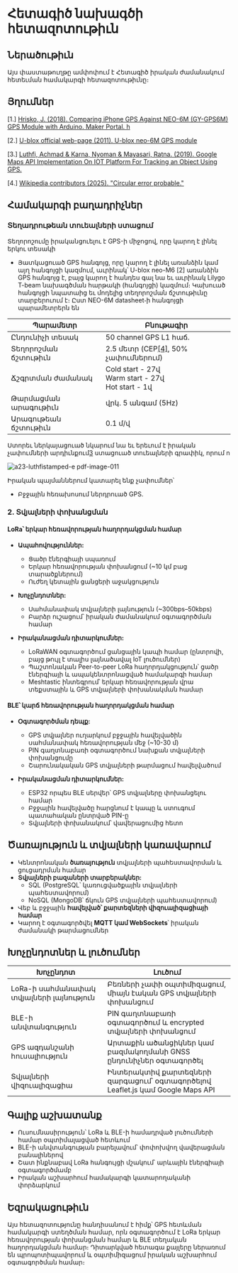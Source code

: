 # Հետագիծ նախագծի հետազոտութիւն

## Ներածութիւն
Այս փաստաթուղթը ամփոփում է Հետագիծ իրական ժամանակում հետեւման համակարգի հետազոտութիւնը։

[//]: # (Աւելացնել GPS֊ի տեխնոլոգիայի նկարագրութիւն)

[//]: # (Աւելացնել բջջային հեռախոսում կոորդինատների ստացման մասին տեղեկութիւն)

## Յղումներ
\[1.\] [Hrisko, J. (2018). Comparing iPhone GPS Against NEO-6M (GY-GPS6M) GPS Module with Arduino. Maker Portal. h](https://makersportal.com/blog/2018/5/9/comparing-iphone-gps-against-neo-6m-gy-gps6m-gps-module-with-arduino)

\[2.\] [U-blox official web-page (2011). U-blox neo-6M GPS module](https://www.u-blox.com/en/product/neo-6-series)

\[3.\] [Luthfi, Achmad & Karna, Nyoman & Mayasari, Ratna. (2019). Google Maps API Implementation On IOT Platform For Tracking an Object Using GPS. ](https://www.researchgate.net/figure/GPS-accuracy-measurement_fig7_338799149)

\[4.\] [Wikipedia contributors (2025). "Circular error probable."](https://en.wikipedia.org/wiki/Circular_error_probable)
  
## Համակարգի բաղադրիչներ

### Տեղադրութեան տուեալների ստացում
[//]: # (աւելացնել տուիչների մասին)

<a id="smart-gps-comparison"></a>
Տեղորոշումը իրականցուելու է GPS-ի միջոցով, որը կարող է լինել երկու տեսակի
- Յատկացուած GPS հանգոյց, որը կարող է լինել առանձին կամ այղ հանգոյցի կազմում, աւրինակ՝ U-blox neo-M6 [2] առանձին GPS հանգոյց է, բայց կարող է հանդես գալ նա եւ աւրինակ Lilygo T-beam նախագծման հարթակի (հանգոյցի) կազմում։ Կախուած հանգոյցի նպատաից եւ մոդելից տեղորոշման ճշտութիւնը տարբերուում է։
Ըստ NEO-6M datasheet֊ի հանգոյցի պարամետրերն են

| Պարամետր | Բնութագիր |
|-----------|----------|
| Ընդունիչի տեսակ | 50 channel GPS L1 հաճ․  |
| Տեղորոշման ճշտութիւն | 2.5 մետր (CEP[\[4\]](#յղումներ), 50% չափումներում)   |
| Ճշգրտման ժամանակ  | Cold start - 27վ  <br> Warm start - 27վ <br> Hot start - 1վ   |
| Թարմացման արագութիւն | վրկ․ 5 անգամ (5Hz)   |
| Արագութեան ճշտութիւն | 0.1 մ/վ   |

Ստորեւ ներկայացուած նկարում նա եւ երեւում է իրական չափումների արդիւնքում[3](#յղումներ) ստացուած տուեալների գրափիկ, որում n

![a23-luthfistamped-e pdf-image-011](https://github.com/user-attachments/assets/79f15fa9-0654-49c5-adca-79282f86f747)

Իրական պայմաններում կատարել ենք չափումներ՝

- Բջջային հեռախոսում ներդրուած GPS․ 


[//]: # (Կատարել համեմատութիւն երկուսի միջեւ)

### 2. **Տվյալների փոխանցման**
#### **LoRa՝ երկար հեռավորության հաղորդակցման համար**
- **Ապահովություններ:** 
  - Ցածր էներգիայի սպառում
  - Երկար հեռավորության փոխանցում (~10 կմ բաց տարածքներում)
  - Ուժեղ կետային ցանցերի աջակցություն
- **Խոչընդոտներ:**
  - Սահմանափակ տվյալների լայնություն (~300bps–50kbps)
  - Բարձր ուշացում՝ իրական ժամանակում օգտագործման համար
  
- **Իրականացման դիտարկումներ:**
  - LoRaWAN օգտագործում ցանցային կապի համար (ընտրովի, բայց թույլ է տալիս լայնածավալ IoT լուծումներ)
  - Պաշտոնական Peer-to-peer LoRa հաղորդակցություն՝ ցածր էներգիայի և ապակենտրոնացված համակարգի համար
  - Meshtastic ինտեգրում՝ երկար հեռավորության վրա տեքստային և GPS տվյալների փոխանակման համար
  
#### **BLE՝ կարճ հեռավորության հաղորդակցման համար**
- **Օգտագործման դեպք:**
  - GPS տվյալներ ուղարկում բջջային հավելվածին սահմանափակ հեռավորության մեջ (~10-30 մ)
  - PIN գաղտնաբառի օգտագործում նախքան տվյալների փոխանցումը
  - Շարունակական GPS տվյալների թարմացում հավելվածում
  
- **Իրականացման դիտարկումներ:**
  - ESP32 որպես BLE սերվեր՝ GPS տվյալները փոխանցելու համար
  - Բջջային հավելվածը հարցնում է կապը և ստուգում պատահական ընտրված PIN-ը
  - Տվյալների փոխանակում՝ վավերացումից հետո
  
## Ծառայություն և տվյալների կառավարում
- Կենտրոնական **ծառայություն** տվյալների պահեստավորման և ցուցադրման համար
- **Տվյալների բազաների տարբերակներ:**
  - SQL (PostgreSQL՝ կառուցվածքային տվյալների պահեստավորում)
  - NoSQL (MongoDB՝ ճկուն GPS տվյալների պահեստավորում)
- Վեբ և բջջային **հավելված՝ քարտեզների վիզուալիզացիայի համար**
- Կարող է օգտագործվել **MQTT կամ WebSockets**՝ իրական ժամանակի թարմացումներ
    
## Խոչընդոտներ և լուծումներ
| Խոչընդոտ | Լուծում |
|-----------|----------|
| LoRa-ի սահմանափակ տվյալների լայնություն | Բեռների չափի օպտիմիզացում, միայն էական GPS տվյալների փոխանցում |
| BLE-ի անվտանգություն | PIN գաղտնաբառի օգտագործում և encrypted տվյալների փոխանցում |
| GPS ազդանշանի հուսալիություն | Արտաքին ածանցիկներ կամ բազմակողմանի GNSS ընդունիչներ օգտագործել |
| Տվյալների վիզուալիզացիա | Ինտերակտիվ քարտեզների զարգացում՝ օգտագործելով Leaflet.js կամ Google Maps API |
  
## Գալիք աշխատանք
- Ուսումնասիրություն՝ LoRa և BLE-ի համադրված լուծումների համար օպտիմալացված հետևում
- BLE-ի անվտանգության բարելավում՝ փոփոխվող վավերացման բանալիներով
- Շատ ինքնաբավ LoRa հանգույցի մշակում՝ արևային էներգիայի օգտագործմամբ
- Իրական աշխարհում համակարգի կատարողականի փորձարկում
  
## Եզրակացութիւն
Այս հետազոտությունը հանդիսանում է հիմք՝ GPS հետևման համակարգի ստեղծման համար, որն օգտագործում է LoRa երկար հեռավորության փոխանցման համար և BLE տեղական հաղորդակցման համար։ Դիտարկված հետագա քայլերը ներառում են պրոպոտիպավորում և օպտիմիզացում իրական աշխարհում օգտագործման համար։
